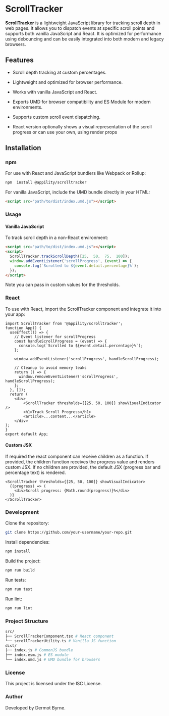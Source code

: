 
# ScrollTracker

**ScrollTracker** is a lightweight JavaScript library for tracking scroll depth in web pages. It allows you to dispatch events at specific scroll points and supports both vanilla JavaScript and React. It is optimized for performance using debouncing and can be easily integrated into both modern and legacy browsers.

## Features

- Scroll depth tracking at custom percentages.

- Lightweight and optimized for browser performance.

- Works with vanilla JavaScript and React.

- Exports UMD for browser compatibility and ES Module for modern environments.

- Supports custom scroll event dispatching.

- React version optionally shows a visual representation of the scroll progress or can use your own, using render props


## Installation

### npm

For use with React and JavaScript bundlers like Webpack or Rollup:

```bash
npm  install @appility/scrolltracker
```

For  vanilla  JavaScript,  include  the  UMD  bundle  directly  in  your  HTML:
```html
<script src="path/to/dist/index.umd.js"></script>
```

### Usage
#### Vanilla  JavaScript

To  track  scroll  depth  in  a  non-React  environment:
```html
<script src="path/to/dist/index.umd.js"></script>
<script>
  ScrollTracker.trackScrollDepth([25,  50,  75,  100]);
  window.addEventListener('scrollProgress', (event) => {
    console.log(`Scrolled to ${event.detail.percentage}%`);
  });
</script>
```
Note you can pass in custom values for the thresholds.


### React
To  use  with  React,  import  the  ScrollTracker  component  and  integrate  it  into  your  app:
```JSX
import ScrollTracker from '@appility/scrolltracker';
function App() {
  useEffect(() => {
    // Event listener for scrollProgress
    const handleScrollProgress = (event) => {
      console.log(`Scrolled to ${event.detail.percentage}%`);
    };

    window.addEventListener('scrollProgress', handleScrollProgress);

    // Cleanup to avoid memory leaks
    return () => {
      window.removeEventListener('scrollProgress', handleScrollProgress);
    };
  }, []);
  return (
	<div>
	    <ScrollTracker thresholds={[25, 50, 100]} showVisualIndicator />
		<h1>Track Scroll Progress</h1>
		<article>...content...</article>
	</div>
);
}
export default App;
```

#### Custom JSX
If required the react component can receive children as a function.
If provided, the children function receives the progress value and renders custom JSX.
If no children are provided, the default JSX (progress bar and percentage text) is rendered.

```JSX
<ScrollTracker thresholds={[25, 50, 100]} showVisualIndicator>
  {(progress) => (
    <div>Scroll progress: {Math.round(progress)}%</div>
  )}
</ScrollTracker>
```


### Development

Clone the repository:

```bash
git clone https://github.com/your-username/your-repo.git
```

Install dependencies:
```bash
npm install
```

Build the project:
```bash
npm run build
```

Run tests:
```bash
npm run test
```

Run lint:
```bash
npm run lint
```

### Project Structure

```graphql
src/
├── ScrollTrackerComponent.tsx # React component
└── scrollTrackerUtility.ts # Vanilla JS function
dist/
├── index.js # CommonJS bundle
├── index.esm.js # ES module
└── index.umd.js # UMD bundle for browsers
```
### License
This project is licensed under the ISC License.

### Author
Developed by Dermot Byrne.